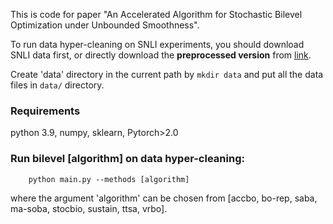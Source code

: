 This is code for paper "An Accelerated Algorithm for Stochastic Bilevel Optimization under Unbounded Smoothness".

To run data hyper-cleaning on SNLI experiments, you should download SNLI data first, or directly download the **preprocessed version** from [link](https://sendgb.com/zAjLJpQVWca).

Create 'data' directory in the current path by `mkdir data` and put all the data files in `data/` directory.


### Requirements
python 3.9,
numpy,
sklearn,
Pytorch>2.0

### Run bilevel [algorithm] on data hyper-cleaning:
```
    python main.py --methods [algorithm] 
```
where the argument 'algorithm'  can  be chosen from [accbo, bo-rep, saba, ma-soba, stocbio, sustain, ttsa, vrbo].
